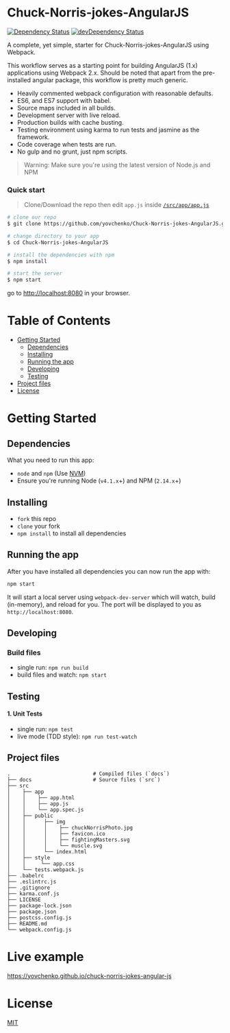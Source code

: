 # Chuck-Norris-jokes-AngularJS

[![Dependency Status](https://david-dm.org/preboot/angularjs-webpack/status.svg)](https://david-dm.org/preboot/angular-webpack#info=dependencies) [![devDependency Status](https://david-dm.org/preboot/angularjs-webpack/dev-status.svg)](https://david-dm.org/preboot/angularjs-webpack#info=devDependencies)

A complete, yet simple, starter for Chuck-Norris-jokes-AngularJS using Webpack.

This workflow serves as a starting point for building AngularJS (1.x) applications using Webpack 2.x. Should be noted that apart from the pre-installed angular package, this workflow is pretty much generic.

* Heavily commented webpack configuration with reasonable defaults.
* ES6, and ES7 support with babel.
* Source maps included in all builds.
* Development server with live reload.
* Production builds with cache busting.
* Testing environment using karma to run tests and jasmine as the framework.
* Code coverage when tests are run.
* No gulp and no grunt, just npm scripts.

>Warning: Make sure you're using the latest version of Node.js and NPM

### Quick start

> Clone/Download the repo then edit `app.js` inside [`/src/app/app.js`](/src/app/app.js)

```bash
# clone our repo
$ git clone https://github.com/yovchenko/Chuck-Norris-jokes-AngularJS.git

# change directory to your app
$ cd Chuck-Norris-jokes-AngularJS

# install the dependencies with npm
$ npm install

# start the server
$ npm start
```

go to [http://localhost:8080](http://localhost:8080) in your browser.

# Table of Contents

* [Getting Started](#getting-started)
    * [Dependencies](#dependencies)
    * [Installing](#installing)
    * [Running the app](#running-the-app)
    * [Developing](#developing)
    * [Testing](#testing)
* [Project files](#project-files)
* [License](#license)

# Getting Started

## Dependencies

What you need to run this app:
* `node` and `npm` (Use [NVM](https://github.com/creationix/nvm))
* Ensure you're running Node (`v4.1.x`+) and NPM (`2.14.x`+)

## Installing

* `fork` this repo
* `clone` your fork
* `npm install` to install all dependencies

## Running the app

After you have installed all dependencies you can now run the app with:
```bash
npm start
```

It will start a local server using `webpack-dev-server` which will watch, build (in-memory), and reload for you. The port will be displayed to you as `http://localhost:8080`.

## Developing

### Build files

* single run: `npm run build`
* build files and watch: `npm start`

## Testing

#### 1. Unit Tests

* single run: `npm test`
* live mode (TDD style): `npm run test-watch`

## Project files

    .                           # Compiled files (`docs`)
    ├── docs                    # Source files (`src`)
    ├── src   
    │    ├── app 
    │    │    ├── app.html
    │    │    ├── app.js
    │    │    └── app.spec.js
    │    ├── public
    │    │      ├── img
    │    │      │    ├── chuckNorrisPhoto.jpg 
    │    │      │    ├── favicon.ico 
    │    │      │    ├── fightingMasters.svg
    │    │      │    └── muscle.svg 
    │    │      └── index.html
    │    ├── style     
    │    │     └── app.css         
    │    └── tests.webpack.js
    ├── .babelrc
    ├── .eslintrc.js
    ├── .gitignore
    ├── karma.conf.js
    ├── LICENSE
    ├── package-lock.json
    ├── package.json
    ├── postcss.config.js
    ├── README.md
    └── webpack.config.js
    
# Live example

https://yovchenko.github.io/chuck-norris-jokes-angular-js

# License

[MIT](/LICENSE)
